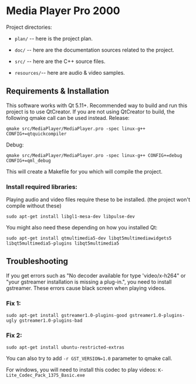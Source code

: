 
# Media Player Pro 2000

Project directories: 

  * `plan/` -- here is the project plan.

  * `doc/` -- here are the documentation sources related to the project.

  * `src/` -- here are the C++ source files. 

* `resources/`-- here are audio & video samples.


## Requirements & Installation
This software works with Qt 5.11+. Recommended way to build and run this project is to use QtCreator.
If you are not using QtCreator to build, the following qmake call can be used instead.
Release:
```
qmake src/MediaPlayer/MediaPlayer.pro -spec linux-g++ CONFIG+=qtquickcompiler
```

Debug:
```
qmake src/MediaPlayer/MediaPlayer.pro -spec linux-g++ CONFIG+=debug CONFIG+=qml_debug
```
This will create a Makefile for you which will compile the project.


### Install required libraries:

Playing audio and video files require these to be installed. (the project won't compile without these)
```
sudo apt-get install libgl1-mesa-dev libpulse-dev
```

You might also need these depending on how you installed Qt:
```
sudo apt-get install qtmultimedia5-dev libqt5multimediawidgets5 libqt5multimedia5-plugins libqt5multimedia5
```


## Troubleshooting

If you get errors such as "No decoder available for type 'video/x-h264" or "your gstreamer installation is missing a plug-in.", you need to install gstreamer. These errors cause black screen when playing videos.
### Fix 1:
```
sudo apt-get install gstreamer1.0-plugins-good gstreamer1.0-plugins-ugly gstreamer1.0-plugins-bad
```

### Fix 2:
```
sudo apt-get install ubuntu-restricted-extras
```

You can also try to add `-r GST_VERSION=1.0` parameter to qmake call.

For windows, you will need to install this codec to play videos:
`K-Lite_Codec_Pack_1375_Basic.exe`

